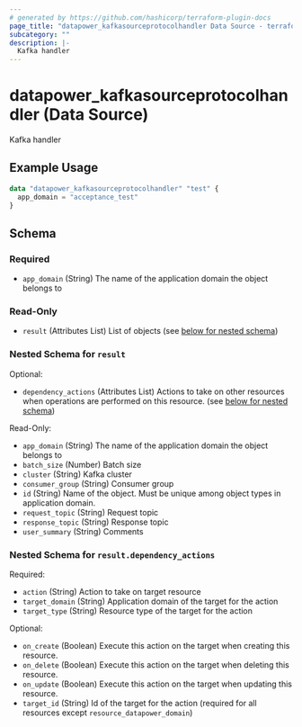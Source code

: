 ```yaml
---
# generated by https://github.com/hashicorp/terraform-plugin-docs
page_title: "datapower_kafkasourceprotocolhandler Data Source - terraform-provider-datapower"
subcategory: ""
description: |-
  Kafka handler
---
```


# datapower_kafkasourceprotocolhandler (Data Source)

Kafka handler

## Example Usage

```terraform
data "datapower_kafkasourceprotocolhandler" "test" {
  app_domain = "acceptance_test"
}
```

<!-- schema generated by tfplugindocs -->
## Schema

### Required

- `app_domain` (String) The name of the application domain the object belongs to

### Read-Only

- `result` (Attributes List) List of objects (see [below for nested schema](#nestedatt--result))

<a id="nestedatt--result"></a>
### Nested Schema for `result`

Optional:

- `dependency_actions` (Attributes List) Actions to take on other resources when operations are performed on this resource. (see [below for nested schema](#nestedatt--result--dependency_actions))

Read-Only:

- `app_domain` (String) The name of the application domain the object belongs to
- `batch_size` (Number) Batch size
- `cluster` (String) Kafka cluster
- `consumer_group` (String) Consumer group
- `id` (String) Name of the object. Must be unique among object types in application domain.
- `request_topic` (String) Request topic
- `response_topic` (String) Response topic
- `user_summary` (String) Comments

<a id="nestedatt--result--dependency_actions"></a>
### Nested Schema for `result.dependency_actions`

Required:

- `action` (String) Action to take on target resource
- `target_domain` (String) Application domain of the target for the action
- `target_type` (String) Resource type of the target for the action

Optional:

- `on_create` (Boolean) Execute this action on the target when creating this resource.
- `on_delete` (Boolean) Execute this action on the target when deleting this resource.
- `on_update` (Boolean) Execute this action on the target when updating this resource.
- `target_id` (String) Id of the target for the action (required for all resources except `resource_datapower_domain`)
